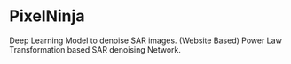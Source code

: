 # PixelNinja
Deep Learning Model to denoise SAR images. (Website Based) Power Law Transformation based SAR denoising Network.
